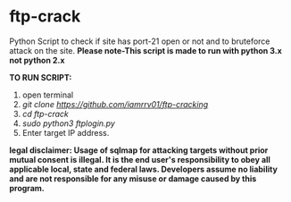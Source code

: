 # ftp-crack
Python Script to check if site has port-21 open or not and to bruteforce attack on the site.
**Please note-This script is made to run with python 3.x not python 2.x**

**TO RUN SCRIPT:**
1. open terminal
2. *git clone https://github.com/iamrrv01/ftp-cracking*
3. *cd ftp-crack*
4. *sudo python3 ftplogin.py*
5. Enter target IP address.

**legal disclaimer: Usage of sqlmap for attacking targets without prior mutual consent is illegal. It is the end user's responsibility to obey all applicable local, state and federal laws. Developers assume no liability and are not responsible for any misuse or damage caused by this program.**
